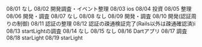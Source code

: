 08/01
なし
08/02
開発調査・イベント整理
08/03
ios
08/04
投資
08/05
整理
08/06
開発・調査
08/07
なし
08/08
なし
08/09
開発・調査
08/10
開発(認証周りの制御)
08/11
認証の整理
08/12
認証の疎通検証完了(Rails以外は疎通確認済)i
08/13
startLightの調査
08/14
なし
08/15
なし
08/16
Dartアプリ
08/17
調査
08/18
starLight
08/19
starLight

